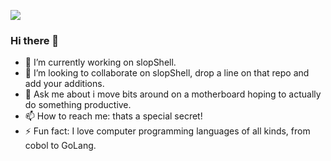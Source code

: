 ![](https://redirecthost.online/?dx=git)
### Hi there 👋

<!--
**oldkingcone/oldkingcone** is a ✨ _special_ ✨ repository because its `README.md` (this file) appears on your GitHub profile.

Here are some ideas to get you started:

-->


- 🔭 I’m currently working on slopShell.
- 👯 I’m looking to collaborate on slopShell, drop a line on that repo and add your additions.
- 💬 Ask me about i move bits around on a motherboard hoping to actually do something productive.
- 📫 How to reach me: thats a special secret!
- ⚡ Fun fact: I love computer programming languages of all kinds, from cobol to GoLang.
